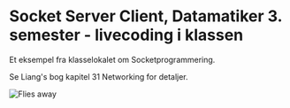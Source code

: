 # Socket Server Client, Datamatiker 3. semester - livecoding i klassen 
Et eksempel fra klasselokalet om Socketprogrammering.

Se Liang's bog kapitel 31 Networking for detaljer.

![Flies away](https://media.giphy.com/media/3oz8xODcLLAxb8Qyju/giphy.gif)
